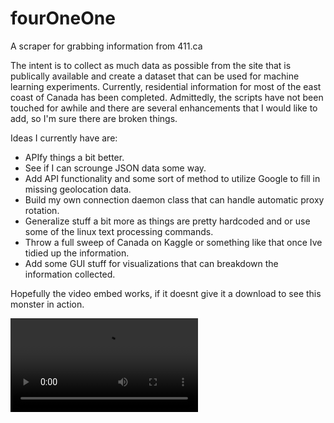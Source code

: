 # fourOneOne
A scraper for grabbing information from 411.ca

The intent is to collect as much data as possible from the site that is publically available and create a dataset that can be used for machine learning experiments. Currently, residential information for most of the east coast of Canada has been completed. Admittedly, the scripts have not been touched for awhile and there are several enhancements that I would like to add, so I'm sure there are broken things.

Ideas I currently have are:
- APIfy things a bit better.
- See if I can scrounge JSON data some way.
- Add API functionality and some sort of method to utilize Google to fill in missing geolocation data.
- Build my own connection daemon class that can handle automatic proxy rotation.
- Generalize stuff a bit more as things are pretty hardcoded and or use some of the linux text processing commands.
- Throw a full sweep of Canada on Kaggle or something like that once Ive tidied up the information.
- Add some GUI stuff for visualizations that can breakdown the information collected.


Hopefully the video embed works, if it doesnt give it a download to see this monster in action.

![Sample Video](geolocations.webm)

